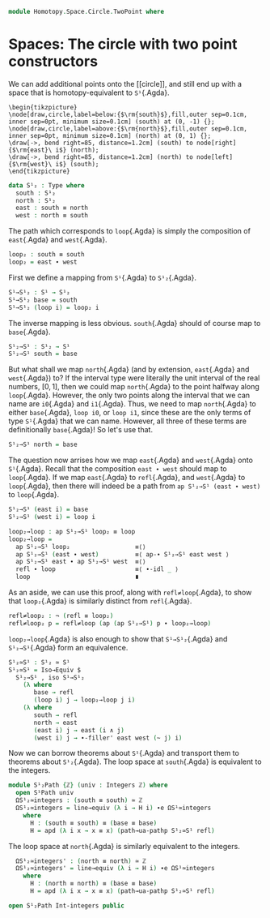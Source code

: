 <!--
```agda
open import 1Lab.Prelude

open import Data.Int.Universal
open import Data.Int

open import Homotopy.Space.Circle hiding (ΩS¹≃integers)
```
-->

```agda
module Homotopy.Space.Circle.TwoPoint where
```

# Spaces: The circle with two point constructors

We can add additional points onto the [[circle]], and still end up with
a space that is homotopy-equivalent to `S¹`{.Agda}.

~~~{.quiver}
\begin{tikzpicture}
\node[draw,circle,label=below:{$\rm{south}$},fill,outer sep=0.1cm, inner sep=0pt, minimum size=0.1cm] (south) at (0, -1) {};
\node[draw,circle,label=above:{$\rm{north}$},fill,outer sep=0.1cm, inner sep=0pt, minimum size=0.1cm] (north) at (0, 1) {};
\draw[->, bend right=85, distance=1.2cm] (south) to node[right] {$\rm{east}\ i$} (north);
\draw[->, bend right=85, distance=1.2cm] (north) to node[left] {$\rm{west}\ i$} (south);
\end{tikzpicture}
~~~

```agda
data S¹₂ : Type where
  south : S¹₂
  north : S¹₂
  east : south ≡ north
  west : north ≡ south
```

The path which corresponds to `loop`{.Agda} is simply the composition of
`east`{.Agda} and `west`{.Agda}.

```agda
loop₂ : south ≡ south
loop₂ = east ∙ west
```

First we define a mapping from `S¹`{.Agda} to `S¹₂`{.Agda}.

```agda
S¹→S¹₂ : S¹ → S¹₂
S¹→S¹₂ base = south
S¹→S¹₂ (loop i) = loop₂ i
```

The inverse mapping is less obvious. `south`{.Agda} should of course map
to `base`{.Agda}.

<!--
```agda
_ = i0
_ = i1
```
-->

```agda
S¹₂→S¹ : S¹₂ → S¹
S¹₂→S¹ south = base
```

But what shall we map `north`{.Agda} (and by extension, `east`{.Agda}
and `west`{.Agda}) to? If the interval type were literally the unit
interval of the real numbers, $[0,1]$, then we could map `north`{.Agda}
to the point halfway along `loop`{.Agda}. However, the only two points
along the interval that we can name are `i0`{.Agda} and `i1`{.Agda}.
Thus, we need to map `north`{.Agda} to either `base`{.Agda}, `loop i0`,
or `loop i1`, since these are the only terms of type `S¹`{.Agda} that we
can name. However, all three of these terms are definitionally
`base`{.Agda}! So let's use that.

```agda
S¹₂→S¹ north = base
```

The question now arrises how we map `east`{.Agda} and `west`{.Agda} onto
`S¹`{.Agda}. Recall that the composition `east ∙ west` should map to
`loop`{.Agda}. If we map `east`{.Agda} to `refl`{.Agda}, and
`west`{.Agda} to `loop`{.Agda}, then there will indeed be a path from
`ap S¹₂→S¹ (east ∙ west)` to `loop`{.Agda}.

```agda
S¹₂→S¹ (east i) = base
S¹₂→S¹ (west i) = loop i

loop₂→loop : ap S¹₂→S¹ loop₂ ≡ loop
loop₂→loop =
  ap S¹₂→S¹ loop₂                  ≡⟨⟩
  ap S¹₂→S¹ (east ∙ west)          ≡⟨ ap-∙ S¹₂→S¹ east west ⟩
  ap S¹₂→S¹ east ∙ ap S¹₂→S¹ west  ≡⟨⟩
  refl ∙ loop                      ≡⟨ ∙-idl _ ⟩
  loop                             ∎
```

As an aside, we can use this proof, along with `refl≠loop`{.Agda}, to
show that `loop₂`{.Agda} is similarly distinct from `refl`{.Agda}.

```agda
refl≠loop₂ : ¬ (refl ≡ loop₂)
refl≠loop₂ p = refl≠loop (ap (ap S¹₂→S¹) p ∙ loop₂→loop)
```

`loop₂→loop`{.Agda} is also enough to show that `S¹→S¹₂`{.Agda} and
`S¹₂→S¹`{.Agda} form an equivalence.

```agda
S¹₂≃S¹ : S¹₂ ≃ S¹
S¹₂≃S¹ = Iso→Equiv $
  S¹₂→S¹ , iso S¹→S¹₂
    (λ where
       base → refl
       (loop i) j → loop₂→loop j i)
    (λ where
       south → refl
       north → east
       (east i) j → east (i ∧ j)
       (west i) j → ∙-filler' east west (~ j) i)
```

Now we can borrow theorems about `S¹`{.Agda} and transport them to
theorems about `S¹₂`{.Agda}. The loop space at `south`{.Agda} is
equivalent to the integers.

```agda
module S¹₂Path {ℤ} (univ : Integers ℤ) where
  open S¹Path univ
  ΩS¹₂≃integers : (south ≡ south) ≃ ℤ
  ΩS¹₂≃integers = line→equiv (λ i → H i) ∙e ΩS¹≃integers
    where
      H : (south ≡ south) ≡ (base ≡ base)
      H = apd (λ i x → x ≡ x) (path→ua-pathp S¹₂≃S¹ refl)
```

The loop space at `north`{.Agda} is similarly equivalent to the
integers.

```agda
  ΩS¹₂≃integers' : (north ≡ north) ≃ ℤ
  ΩS¹₂≃integers' = line→equiv (λ i → H i) ∙e ΩS¹≃integers
    where
      H : (north ≡ north) ≡ (base ≡ base)
      H = apd (λ i x → x ≡ x) (path→ua-pathp S¹₂≃S¹ refl)

open S¹₂Path Int-integers public
```

<!--
```agda
private
  _ : ΩS¹₂≃integers .fst (loop₂ ∙ loop₂ ∙ loop₂) ≡ 3
  _ = same-difference refl

  _ : ΩS¹₂≃integers' .fst (west ∙ loop₂ ∙ east ∙ west ∙ loop₂ ∙ east) ≡ 4
  _ = same-difference refl
```
-->
